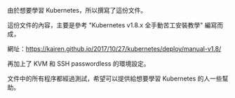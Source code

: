 
由於想要學習 Kubernetes，所以撰寫了這份文件。

這份文件的內容，主要是參考 "Kubernetes v1.8.x 全手動苦工安裝教學" 編寫而成，

網址：https://kairen.github.io/2017/10/27/kubernetes/deploy/manual-v1.8/

再加上了 KVM 和 SSH passwordless 的環境設定。

文件中的所有程序都經過測試，希望可以提供給想要學習 Kubernetes 的人一些幫助。
